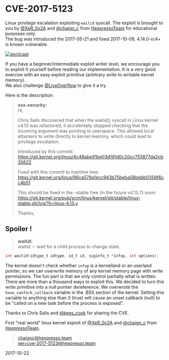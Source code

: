 CVE-2017-5123
===================
Linux privilege escalation exploiting `waitid` syscall.  The exploit is brought
to you by [@XeR\_0x2A][] and [@chaign\_c][] from [HexpressoTeam][hexpresso] for
educational purposes only.  
The bug was introduced the 2017-05-21 and fixed 2017-10-09, 4.14.0-rc4+ is
known vulnerable.

[![asciicast](https://asciinema.org/a/BeRNWtrX27yF28CMeflqHQT0H.png)](https://asciinema.org/a/BeRNWtrX27yF28CMeflqHQT0H)

If you have a beginner/intermediate exploit writer level, we encourage you to
exploit it yourself before reading our implementation. It is a very good
exercise with an easy exploit primitive (arbitrary write to writable kernel
memory).  
We also challenge [@LiveOverflow][] to give it a try.

Here is the description:

> **oss-security:**  
> Hi,
> 
> Chris Salls discovered that when the waitid() syscall in Linux kernel  
> v4.13 was refactored, it accidentally stopped checking that the  
> incoming argument was pointing to userspace. This allowed local  
> attackers to write directly to kernel memory, which could lead to  
> privilege escalation.  
>  
> Introduced by this commit:  
> https://git.kernel.org/linus/4c48abe91be03d191d0c20cc755877da2cb35622  
>  
> Fixed with this commit to mainline tree:  
> https://git.kernel.org/linus/96ca579a1ecc943b75beba58bebb0356f6cc4b51  
>   
> This should be fixed in the -stable free (in the future v4.13.7) soon:  
> https://git.kernel.org/pub/scm/linux/kernel/git/stable/linux-stable.git/log/?h=linux-4.13.y  
>   
> Thanks,

Spoiler !
-------------
> **waitid:**  
> waitid -- wait for a child process to change state.  
```c
int waitid(idtype_t idtype, id_t id, siginfo_t *infop, int options);
```

The kernel doesn't check whether `infop` is a kernelland or an userland
pointer, so we can overwrite memory of any kernel memory page with write
permissions. The fun part is that we only control partially what is written.  
There are more than a thousand ways to exploit this. We decided to turn this
write primitive into a null pointer dereference. We overwrote the
`have_canfork_callback` variable in the .BSS section of the kernel. Setting
this variable to anything else than 0 (true) will cause an unset
callback (null) to be "called on a new task before the process is exposed".

Thanks to Chris Salls and [@kees\_cook][] for sharing the CVE.

First "real world" linux kernel exploit of
[@XeR\_0x2A][] and
[@chaign\_c][] from
[HexpressoTeam][hexpresso].

> [chaignc@hexpresso.team](mailto:chaignc@hexpresso.team)  
> [xer+cve-2017-5123@hexpresso.team](mailto:xer+cve-2017-5123@hexpresso.team)

2017-10-22


[hexpresso]:     https://hexpresso.github.io
[@XeR\_0x2A]:    https://twitter.com/XeR_0x2A
[@chaign\_c]:    https://twitter.com/chaign_c
[@LiveOverflow]: https://twitter.com/LiveOverflow
[@kees\_cook]:   https://twitter.com/kees_cook
